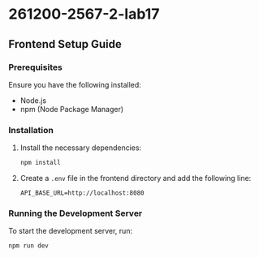# 261200-2567-2-lab17

## Frontend Setup Guide

### Prerequisites

Ensure you have the following installed:
- Node.js
- npm (Node Package Manager)

### Installation

1. Install the necessary dependencies:
    ```sh
    npm install
    ```

2. Create a `.env` file in the frontend directory and add the following line:
    ```env
    API_BASE_URL=http://localhost:8080
    ```

### Running the Development Server

To start the development server, run:
```sh
npm run dev
